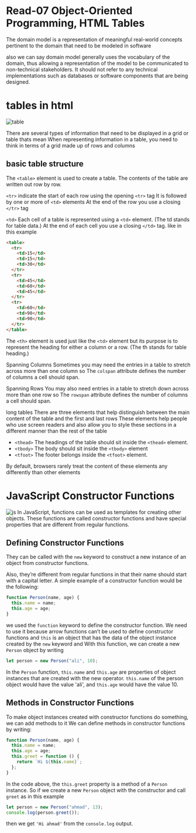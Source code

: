 # Read-07 Object-Oriented Programming, HTML Tables

The domain model is a representation of meaningful real-world concepts pertinent to the domain that need to be modeled in software

also we can say domain model generally uses the vocabulary of the domain, thus allowing a representation of the model to be communicated to non-technical stakeholders. It should not refer to any technical implementations such as databases or software components that are being designed.

# tables in html

![table](https://cdn.educba.com/academy/wp-content/uploads/2019/10/Create-Tables-in-HTML.png)

There are several types of information that need to be displayed in a grid or table thats mean When representing information in a table, you need to think in terms of a grid made up of rows and columns

## basic table structure

The `<table>` element is used to create a table. The contents of the table are written out row by row.

`<tr>` indicate the start of each row using the opening `<tr>` tag
It is followed by one or more of `<td>` elements At the end of the row you use a closing `</tr>` tag

`<td>` Each cell of a table is represented using a `<td>` element. (The td stands for table data.) At the end of each cell you use a closing `</td>` tag. like in this example

```html
<table>
  <tr>
    <td>15</td>
    <td>15</td>
    <td>30</td>
  </tr>
  <tr>
    <td>45</td>
    <td>60</td>
    <td>45</td>
  </tr>
  <tr>
    <td>60</td>
    <td>90</td>
    <td>90</td>
  </tr>
</table>
```

The `<th>` element is used just like the `<td>` element but its purpose is to represent the heading for either a column or a row. (The th stands for table heading.)

Spanning Columns Sometimes you may need the entries in a table to stretch across more than one column so The `colspan` attribute defines the number of columns a cell should span.

Spanning Rows You may also need entries in a table to stretch down across more than one row so The `rowspan` attribute defines the number of columns a cell should span.

long tables There are three elements that help distinguish between the main content of the table and the first and last rows These elements help people who use screen readers and also allow you to style these sections in a different manner than the
rest of the table

- `<thead>` The headings of the table should sit inside the `<thead>` element.
- `<tbody>` The body should sit inside the `<tbody>` element
- `<tfoot>` The footer belongs inside the `<tfoot>` element.

By default, browsers rarely treat the content of these elements any differently than other elements

# JavaScript Constructor Functions

![js](https://i1.wp.com/blog.alexdevero.com/wp-content/uploads/2021/01/10-01-21-six-ways-to-create-objects-in-javascript-blog.jpg)
In JavaScript, functions can be used as templates for creating other objects. These functions are called constructor functions and have special properties that are different from regular functions.

## Defining Constructor Functions

They can be called with the `new` keyword to construct a new instance of an object from constructor functions.

Also, they’re different from regular functions in that their name should start with a capital letter.
A simple example of a constructor function would be the following:

```js
function Person(name, age) {
  this.name = name;
  this.age = age;
}
```

we used the `function` keyword to define the constructor function. We need to use it because arrow functions can’t be used to define constructor functions and `this` is an object that has the data of the object instance created by the `new` keyword and With this function, we can create a new `Person` object by writing

```js
let person = new Person("ali", 10);
```

In the `Person` function, `this.name` and `this.age` are properties of object instances that are created with the new operator.
`this.name` of the person object would have the value 'ali', and `this.age` would have the value 10.

## Methods in Constructor Functions

To make object instances created with constructor functions do something, we can add methods to it We can define methods in constructor functions by writing:

```js
function Person(name, age) {
  this.name = name;
  this.age = age;
  this.greet = function () {
    return `Hi ${this.name}`;
  };
}
```

In the code above, the `this.greet` property is a method of a `Person` instance. So if we create a new `Person` object with the constructor and call `greet` as in this example

```js
let person = new Person("ahmad", 13);
console.log(person.greet());
```

then we get `'Hi ahmad'` from the `console.log` output.
